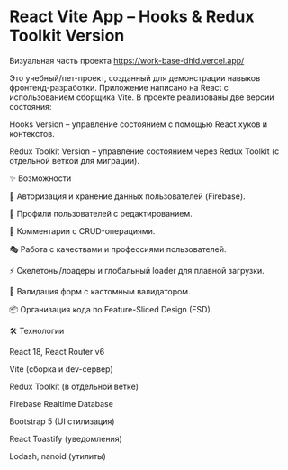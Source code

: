 # React Vite App – Hooks & Redux Toolkit Version

Визуальная часть проекта https://work-base-dhld.vercel.app/

Это учебный/пет-проект, созданный для демонстрации навыков фронтенд-разработки.
Приложение написано на React с использованием сборщика Vite. В проекте реализованы две версии состояния:

Hooks Version – управление состоянием с помощью React хуков и контекстов.

Redux Toolkit Version – управление состоянием через Redux Toolkit (с отдельной веткой для миграции).

✨ Возможности

🔐 Авторизация и хранение данных пользователей (Firebase).

👤 Профили пользователей с редактированием.

💬 Комментарии с CRUD-операциями.

🎭 Работа с качествами и профессиями пользователей.

⚡ Скелетоны/лоадеры и глобальный loader для плавной загрузки.

🧪 Валидация форм с кастомным валидатором.

📦 Организация кода по Feature-Sliced Design (FSD).

🛠️ Технологии

React 18, React Router v6

Vite (сборка и dev-сервер)

Redux Toolkit (в отдельной ветке)

Firebase Realtime Database

Bootstrap 5 (UI стилизация)

React Toastify (уведомления)

Lodash, nanoid (утилиты)

